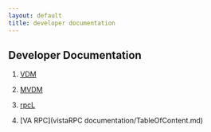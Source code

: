 ```yaml
---
layout: default
title: developer documentation
---
```


## Developer Documentation

1. [VDM](vdm/TableOfContent.md)

2. [MVDM](mvdm/TableOfContent.md)

3. [rpcL](rpcl/TableOfContent.md)

4. [VA RPC](vistaRPC documentation/TableOfContent.md)

